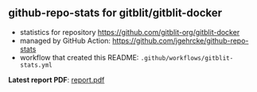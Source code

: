 ## github-repo-stats for gitblit/gitblit-docker

- statistics for repository https://github.com/gitblit-org/gitblit-docker
- managed by GitHub Action: https://github.com/jgehrcke/github-repo-stats
- workflow that created this README: `.github/workflows/gitblit-stats.yml`

**Latest report PDF**: [report.pdf](https://github.com/gitblit-org/github-stats/raw/gitblit-org/gitblit-org/gitblit-docker/latest-report/report.pdf)

